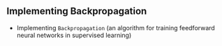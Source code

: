 ## Implementing Backpropagation
   - Implementing `Backpropagation` (an algorithm for training feedforward neural networks in supervised learning)


   
   

